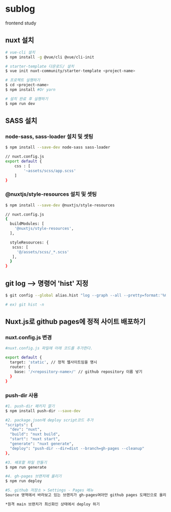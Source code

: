 # sublog

frontend study

## nuxt 설치

```bash
# vue-cli 설치
$ npm install -g @vue/cli @vue/cli-init

# starter-template 다운로드/ 설치
$ vue init nuxt-community/starter-template <project-name>

# 프로젝트 실행하기
$ cd <project-name>
$ npm install #Or yarn

# 설치 완료 후 실행하기
$ npm run dev
```

## SASS 설치

### node-sass, sass-loader 설치 및 셋팅

```bash
$ npm install --save-dev node-sass sass-loader

// nuxt.config.js
export default {
	css : [
		'~assets/scss/app.scss'
	]
}
```

### @nuxtjs/style-resources 설치 및 셋팅

``` bash
$ npm install --save-dev @nuxtjs/style-resources

// nuxt.config.js
{
  buildModules: [
    '@nuxtjs/style-resources',
  ],

  styleResources: {
   scss: [
     '@/assets/scss/_*.scss'
   ],
  }
}

```

## git log --> 명령어 'hist' 지정

```bash
$ git config --global alias.hist "log --graph --all --pretty=format:'%C(yellow)[%ad]%C(reset) %C(green)[%h]%C(reset) | %C(white)%s %C(bold red){{%an}}%C(reset) %C(blue)%d%C(reset)' --date=short"

# ex) git hist -n
```

## Nuxt.js로 github pages에 정적 사이트 배포하기

### nuxt.config.js 변경

```bash
#nuxt.config.js 파일에 아래 코드를 추가한다.

export default {
  target: 'static', // 정적 웹사이트임을 명시
  router: {
    base: '/<repository-name>/' // github repository 이름 넣기
  }
}
```

### push-dir 사용

```bash
#1. push-dir 패키지 깔기
$ npm install push-dir --save-dev

#2. package.json에 deploy script코드 추가
"scripts": {
  "dev": "nuxt",
  "build": "nuxt build",
  "start": "nuxt start",
  "generate": "nuxt generate",
  "deploy": "push-dir --dir=dist --branch=gh-pages --cleanup"
},

#3. 배포할 파일 만들기
$ npm run generate

#4. gh-pages 브랜치에 올리기
$ npm run deploy

#5. github 저장소 > Settings - Pages 메뉴
Source 영역에서 바라보고 있는 브랜치가 gh-pages여아만 github pages 도메인으로 올라간다. 만약 다른 브랜치라면 변경

*원격 main 브랜치가 최신화인 상태에서 deploy 하기
```
